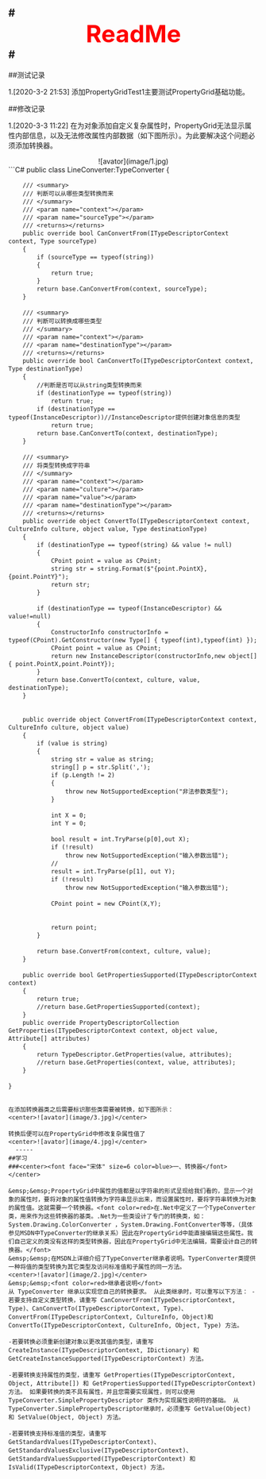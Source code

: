 #<center><font fcae="黑体" size=12 color=red>ReadMe</font></center>#
---

##测试记录

1.[2020-3-2 21:53] 添加PropertyGridTest1主要测试PropertyGrid基础功能。


##修改记录    

1.[2020-3-3 11:22] 在为对象添加自定义复杂属性时，PropertyGrid无法显示属性内部信息，以及无法修改属性内部数据（如下图所示）。为此要解决这个问题必须添加转换器。  
<center>![avator](image/1.jpg)</center>   
```C#
public class LineConverter:TypeConverter
    {

        /// <summary>
        /// 判断可以从哪些类型转换而来
        /// </summary>
        /// <param name="context"></param>
        /// <param name="sourceType"></param>
        /// <returns></returns>
        public override bool CanConvertFrom(ITypeDescriptorContext context, Type sourceType)
        {
            if (sourceType == typeof(string))
            {
                return true;    
            }
            return base.CanConvertFrom(context, sourceType);
        }

        /// <summary>
        /// 判断可以转换成哪些类型
        /// </summary>
        /// <param name="context"></param>
        /// <param name="destinationType"></param>
        /// <returns></returns>
        public override bool CanConvertTo(ITypeDescriptorContext context, Type destinationType)
        {
            //判断是否可以从string类型转换而来
            if (destinationType == typeof(string))
                return true;
            if (destinationType == typeof(InstanceDescriptor))//InstanceDescriptor提供创建对象信息的类型
                return true;
            return base.CanConvertTo(context, destinationType);
        }

        /// <summary>
        /// 将类型转换成字符串
        /// </summary>
        /// <param name="context"></param>
        /// <param name="culture"></param>
        /// <param name="value"></param>
        /// <param name="destinationType"></param>
        /// <returns></returns>
        public override object ConvertTo(ITypeDescriptorContext context, CultureInfo culture, object value, Type destinationType)
        {
            if (destinationType == typeof(string) && value != null)
            {
                CPoint point = value as CPoint;
                string str = string.Format($"{point.PointX},{point.PointY}");
                return str;
            }

            if (destinationType == typeof(InstanceDescriptor) && value!=null)
            {
                ConstructorInfo constructorInfo = typeof(CPoint).GetConstructor(new Type[] { typeof(int),typeof(int) });
                CPoint point = value as CPoint;
                return new InstanceDescriptor(constructorInfo,new object[] { point.PointX,point.PointY});
            }
            return base.ConvertTo(context, culture, value, destinationType);    
        }


        public override object ConvertFrom(ITypeDescriptorContext context, CultureInfo culture, object value)
        {
            if (value is string)
            {
                string str = value as string;
                string[] p = str.Split(',');
                if (p.Length != 2)
                {
                    throw new NotSupportedException("非法参数类型");
                }

                int X = 0;
                int Y = 0;
       
                bool result = int.TryParse(p[0],out X);
                if (!result)
                    throw new NotSupportedException("输入参数出错");
                //
                result = int.TryParse(p[1], out Y);
                if (!result)
                    throw new NotSupportedException("输入参数出错");

                CPoint point = new CPoint(X,Y);


                return point;
            }

            return base.ConvertFrom(context, culture, value);
        }

        public override bool GetPropertiesSupported(ITypeDescriptorContext context)
        {
            return true;
            //return base.GetPropertiesSupported(context);
        }
        public override PropertyDescriptorCollection GetProperties(ITypeDescriptorContext context, object value, Attribute[] attributes)
        {
            return TypeDescriptor.GetProperties(value, attributes);
            //return base.GetProperties(context, value, attributes);
        }

    }
```

在添加转换器类之后需要标识那些类需要被转换，如下图所示：
<center>![avator](image/3.jpg)</center>  

转换后便可以在PropertyGrid中修改复杂属性值了
<center>![avator](image/4.jpg)</center>  
  -----
##学习
###<center><font face="宋体" size=6 color=blue>一、转换器</font></center>

&emsp;&emsp;PropertyGrid中属性的值都是以字符串的形式呈现给我们看的，显示一个对象的属性时，要将对象的属性值转换为字符串显示出来，而设置属性时，要将字符串转换为对象的属性值。这就需要一个转换器。<font color=red>在.Net中定义了一个TypeConverter 类，用来作为这些转换器的基类。.Net为一些类设计了专门的转换类，如：System.Drawing.ColorConverter ，System.Drawing.FontConverter等等，（具体参见MSDN中TypeConverter的继承关系）因此在PropertyGrid中能直接编辑这些属性。我们自己定义的类没有这样的类型转换器，因此在PropertyGrid中无法编辑，需要设计自己的转换器。</font>  
&emsp;&emsp;在MSDN上详细介绍了TypeConverter继承者说明。TyperConverter类提供一种将值的类型转换为其它类型及访问标准值和子属性的同一方法。  
<center>![avator](image/2.jpg)</center>  
&emsp;&emsp;<font color=red>继承者说明</font>  
从 TypeConverter 继承以实现您自己的转换要求。 从此类继承时，可以重写以下方法： -若要支持自定义类型转换，请重写 CanConvertFrom(ITypeDescriptorContext, Type)、CanConvertTo(ITypeDescriptorContext, Type)、ConvertFrom(ITypeDescriptorContext, CultureInfo, Object)和 ConvertTo(ITypeDescriptorContext, CultureInfo, Object, Type) 方法。    

-若要转换必须重新创建对象以更改其值的类型，请重写 CreateInstance(ITypeDescriptorContext, IDictionary) 和 GetCreateInstanceSupported(ITypeDescriptorContext) 方法。  

-若要转换支持属性的类型，请重写 GetProperties(ITypeDescriptorContext, Object, Attribute[]) 和 GetPropertiesSupported(ITypeDescriptorContext) 方法。 如果要转换的类不具有属性，并且您需要实现属性，则可以使用 TypeConverter.SimplePropertyDescriptor 类作为实现属性说明符的基础。 从 TypeConverter.SimplePropertyDescriptor继承时，必须重写 GetValue(Object) 和 SetValue(Object, Object) 方法。

-若要转换支持标准值的类型，请重写 GetStandardValues(ITypeDescriptorContext)、GetStandardValuesExclusive(ITypeDescriptorContext)、GetStandardValuesSupported(ITypeDescriptorContext) 和 IsValid(ITypeDescriptorContext, Object) 方法。


